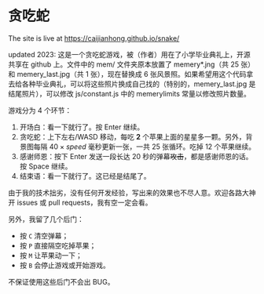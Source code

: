 # 贪吃蛇

The site is live at https://caijianhong.github.io/snake/

updated 2023: 这是一个贪吃蛇游戏，被（作者）用在了小学毕业典礼上，开源共享在 github 上。文件中的 mem/ 文件夹原本放置了 memery\*.jng（共 25 张）和 memery\_last.jpg（共 1 张），现在替换成 6 张风景照。如果希望用这个代码拿去给各种毕业典礼，可以将这些照片换成自己找的（特别的，memery\_last.jpg 是结尾照片），可以修改 js/constant.js 中的 memerylimits 常量以修改照片数量。

游戏分为 4 个环节：
1. 开场白：看一下就行了。按 Enter 继续。
2. 贪吃蛇：上下左右/WASD 移动，每吃 **2** 个苹果上面的星星多一颗。另外，背景图每隔 $40\times speed$ 毫秒更新一张，一共 25 张循环。吃掉 12 个苹果继续。
3. 感谢师恩：按下 Enter 发送一段长达 20 秒的弹幕~~攻击~~，都是感谢师恩的话。按 Space 继续。
4. 结束语：看一下就行了。这已经是结尾了。

由于我的技术拙劣，没有任何开发经验，写出来的效果也不尽人意。欢迎各路大神开 issues 或 pull requests，我有空一定会看。

另外，我留了几个后门：
- 按 `C` 清空弹幕；
- 按 `P` 直接隔空吃掉苹果；
- 按 `M` 让苹果动一下；
- 按 `B` 会停止游戏或开始游戏。

不保证使用这些后门不会出 BUG。
